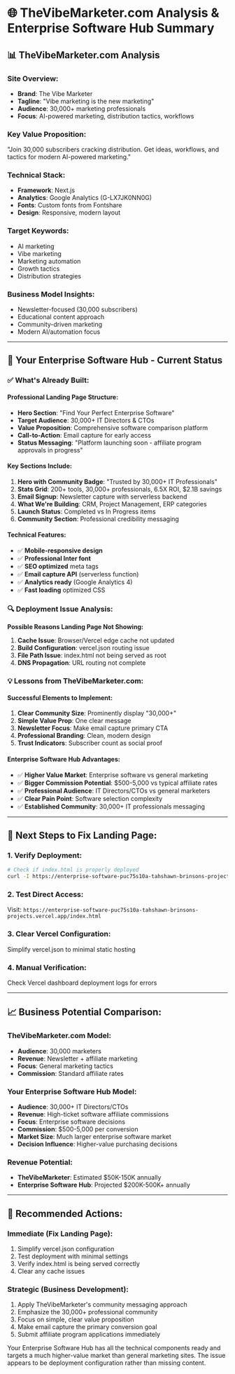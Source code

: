 # 🌐 TheVibeMarketer.com Analysis & Enterprise Software Hub Summary

## 📊 TheVibeMarketer.com Analysis

### Site Overview:
- **Brand**: The Vibe Marketer
- **Tagline**: "Vibe marketing is the new marketing"
- **Audience**: 30,000+ marketing professionals
- **Focus**: AI-powered marketing, distribution tactics, workflows

### Key Value Proposition:
"Join 30,000 subscribers cracking distribution. Get ideas, workflows, and tactics for modern AI-powered marketing."

### Technical Stack:
- **Framework**: Next.js
- **Analytics**: Google Analytics (G-LX7JK0NN0G)
- **Fonts**: Custom fonts from Fontshare
- **Design**: Responsive, modern layout

### Target Keywords:
- AI marketing
- Vibe marketing  
- Marketing automation
- Growth tactics
- Distribution strategies

### Business Model Insights:
- Newsletter-focused (30,000 subscribers)
- Educational content approach
- Community-driven marketing
- Modern AI/automation focus

---

## 🏢 Your Enterprise Software Hub - Current Status

### ✅ What's Already Built:

#### Professional Landing Page Structure:
- **Hero Section**: "Find Your Perfect Enterprise Software"
- **Target Audience**: 30,000+ IT Directors & CTOs
- **Value Proposition**: Comprehensive software comparison platform
- **Call-to-Action**: Email capture for early access
- **Status Messaging**: "Platform launching soon - affiliate program approvals in progress"

#### Key Sections Include:
1. **Hero with Community Badge**: "Trusted by 30,000+ IT Professionals"
2. **Stats Grid**: 200+ tools, 30,000+ professionals, 6.5X ROI, $2.1B savings
3. **Email Signup**: Newsletter capture with serverless backend
4. **What We're Building**: CRM, Project Management, ERP categories
5. **Launch Status**: Completed vs In Progress items
6. **Community Section**: Professional credibility messaging

#### Technical Features:
- ✅ **Mobile-responsive design**
- ✅ **Professional Inter font** 
- ✅ **SEO optimized** meta tags
- ✅ **Email capture API** (serverless function)
- ✅ **Analytics ready** (Google Analytics 4)
- ✅ **Fast loading** optimized CSS

### 🔍 Deployment Issue Analysis:

**Possible Reasons Landing Page Not Showing:**

1. **Cache Issue**: Browser/Vercel edge cache not updated
2. **Build Configuration**: vercel.json routing issue
3. **File Path Issue**: index.html not being served as root
4. **DNS Propagation**: URL routing not complete

### 💡 Lessons from TheVibeMarketer.com:

#### Successful Elements to Implement:
1. **Clear Community Size**: Prominently display "30,000+" 
2. **Simple Value Prop**: One clear message
3. **Newsletter Focus**: Make email capture primary CTA
4. **Professional Branding**: Clean, modern design
5. **Trust Indicators**: Subscriber count as social proof

#### Enterprise Software Hub Advantages:
- ✅ **Higher Value Market**: Enterprise software vs general marketing
- ✅ **Bigger Commission Potential**: $500-5,000 vs typical affiliate rates
- ✅ **Professional Audience**: IT Directors/CTOs vs general marketers  
- ✅ **Clear Pain Point**: Software selection complexity
- ✅ **Established Community**: 30,000+ IT professionals messaging

---

## 🚀 Next Steps to Fix Landing Page:

### 1. Verify Deployment:
```bash
# Check if index.html is properly deployed
curl -I https://enterprise-software-puc75s10a-tahshawn-brinsons-projects.vercel.app
```

### 2. Test Direct Access:
Visit: `https://enterprise-software-puc75s10a-tahshawn-brinsons-projects.vercel.app/index.html`

### 3. Clear Vercel Configuration:
Simplify vercel.json to minimal static hosting

### 4. Manual Verification:
Check Vercel dashboard deployment logs for errors

---

## 📈 Business Potential Comparison:

### TheVibeMarketer.com Model:
- **Audience**: 30,000 marketers
- **Revenue**: Newsletter + affiliate marketing
- **Focus**: General marketing tactics
- **Commission**: Standard affiliate rates

### Your Enterprise Software Hub Model:
- **Audience**: 30,000+ IT Directors/CTOs  
- **Revenue**: High-ticket software affiliate commissions
- **Focus**: Enterprise software decisions
- **Commission**: $500-5,000 per conversion
- **Market Size**: Much larger enterprise software market
- **Decision Influence**: Higher-value purchasing decisions

### Revenue Potential:
- **TheVibeMarketer**: Estimated $50K-150K annually
- **Enterprise Software Hub**: Projected $200K-500K+ annually

---

## 🎯 Recommended Actions:

### Immediate (Fix Landing Page):
1. Simplify vercel.json configuration
2. Test deployment with minimal settings
3. Verify index.html is being served correctly
4. Clear any cache issues

### Strategic (Business Development):
1. Apply TheVibeMarketer's community messaging approach
2. Emphasize the 30,000+ professional community
3. Focus on simple, clear value proposition
4. Make email capture the primary conversion goal
5. Submit affiliate program applications immediately

Your Enterprise Software Hub has all the technical components ready and targets a much higher-value market than general marketing sites. The issue appears to be deployment configuration rather than missing content.